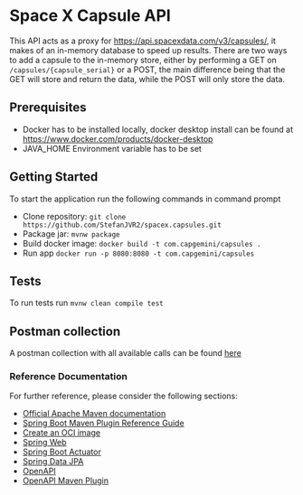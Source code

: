 # Space X Capsule API
This API acts as a proxy for https://api.spacexdata.com/v3/capsules/, it makes of an in-memory database to speed up results.
There are two ways to add a capsule to the in-memory store, either by performing a GET on `/capsules/{capsule_serial}` or a POST, the main 
difference being that the GET will store and return the data, while the POST will only store the data.

## Prerequisites
* Docker has to be installed locally, docker desktop install can be found at https://www.docker.com/products/docker-desktop
* JAVA_HOME Environment variable has to be set

## Getting Started
To start the application run the following commands in command prompt
* Clone repository: `git clone https://github.com/StefanJVR2/spacex.capsules.git`
* Package jar: `mvnw package`
* Build docker image: `docker build -t com.capgemini/capsules .`
* Run app `docker run -p 8080:8080 -t com.capgemini/capsules`

## Tests
To run tests run `mvnw clean compile test`

## Postman collection
A postman collection with all available calls can be found [here](./postman/SpaceX%20Capsule%20API%20Test%20Collection.postman_collection.json)

### Reference Documentation
For further reference, please consider the following sections:

* [Official Apache Maven documentation](https://maven.apache.org/guides/index.html)
* [Spring Boot Maven Plugin Reference Guide](https://docs.spring.io/spring-boot/docs/2.3.3.RELEASE/maven-plugin/reference/html/)
* [Create an OCI image](https://docs.spring.io/spring-boot/docs/2.3.3.RELEASE/maven-plugin/reference/html/#build-image)
* [Spring Web](https://docs.spring.io/spring-boot/docs/2.3.3.RELEASE/reference/htmlsingle/#boot-features-developing-web-applications)
* [Spring Boot Actuator](https://docs.spring.io/spring-boot/docs/2.3.3.RELEASE/reference/htmlsingle/#production-ready)
* [Spring Data JPA](https://docs.spring.io/spring-boot/docs/2.3.3.RELEASE/reference/htmlsingle/#boot-features-jpa-and-spring-data)
* [OpenAPI](https://swagger.io/docs/specification/about/)
* [OpenAPI Maven Plugin](https://openapi-generator.tech/docs/plugins/)